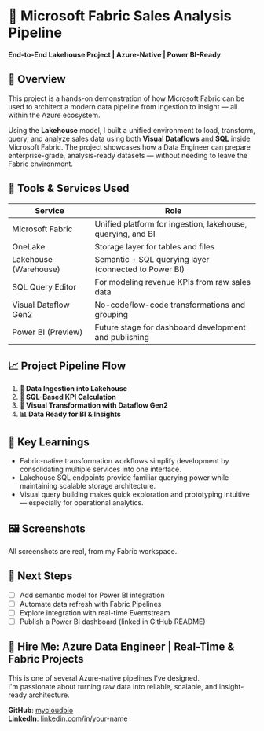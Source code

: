 
# 💼 Microsoft Fabric Sales Analysis Pipeline  
**End-to-End Lakehouse Project | Azure-Native | Power BI-Ready**

## 🧠 Overview  
This project is a hands-on demonstration of how Microsoft Fabric can be used to architect a modern data pipeline from ingestion to insight — all within the Azure ecosystem.  

Using the **Lakehouse** model, I built a unified environment to load, transform, query, and analyze sales data using both **Visual Dataflows** and **SQL** inside Microsoft Fabric. The project showcases how a Data Engineer can prepare enterprise-grade, analysis-ready datasets — without needing to leave the Fabric environment.

## 🔧 Tools & Services Used
| Service                | Role                                                                 |
|------------------------|----------------------------------------------------------------------|
| Microsoft Fabric       | Unified platform for ingestion, lakehouse, querying, and BI         |
| OneLake                | Storage layer for tables and files                                   |
| Lakehouse (Warehouse)  | Semantic + SQL querying layer (connected to Power BI)                |
| SQL Query Editor       | For modeling revenue KPIs from raw sales data                        |
| Visual Dataflow Gen2   | No-code/low-code transformations and grouping                        |
| Power BI (Preview)     | Future stage for dashboard development and publishing                |

## 📈 Project Pipeline Flow
1. **📂 Data Ingestion into Lakehouse**  
2. **🔎 SQL-Based KPI Calculation**  
3. **🧩 Visual Transformation with Dataflow Gen2**  
4. **📊 Data Ready for BI & Insights**  

## 🧠 Key Learnings
- Fabric-native transformation workflows simplify development by consolidating multiple services into one interface.
- Lakehouse SQL endpoints provide familiar querying power while maintaining scalable storage architecture.
- Visual query building makes quick exploration and prototyping intuitive — especially for operational analytics.

## 🖼️ Screenshots
All screenshots are real, from my Fabric workspace.

## 🚀 Next Steps
- [ ] Add semantic model for Power BI integration  
- [ ] Automate data refresh with Fabric Pipelines  
- [ ] Explore integration with real-time Eventstream  
- [ ] Publish a Power BI dashboard (linked in GitHub README)

## 🤝 Hire Me: Azure Data Engineer | Real-Time & Fabric Projects
This is one of several Azure-native pipelines I’ve designed.  
I'm passionate about turning raw data into reliable, scalable, and insight-ready architecture.

**GitHub**: [mycloudbio](https://github.com/mycloudbio)  
**LinkedIn**: [linkedin.com/in/your-name](#)
